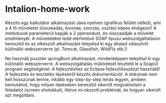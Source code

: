 # Intalion-home-work

Készíts egy kalkulátor alkalmazást Java nyelven (grafikus felület nélkül), ami a 4 fő műveletet (összeadás, kivonás, szorzás, osztás) képes elvégezni!
A metódusok paraméterül kapják a 2 operandust, és visszaadják a művelet eredményét.
A műveleteket tedd elérhetővé SOAP típusú webszolgáltatáson keresztül és az elkészült alkalmazást telepítsd ki egy általad választott különálló webszerverre (pl. Tomcat, Glassfish, WildFly stb.)!

Ne használj pusztán springBoot alkalmazást, mindenképpen telepítsd ki egy különálló webszerverre.
A webszolgáltatás működését teszteld le a SoapUI program segítségével. 
A fejlesztéshez az Eclipse fejlesztőeszközt használd!
A fejlesztés és tesztelés lépéseiről készíts dokumentációt. A doksinak nem kell hosszúnak lennie, inkább egy step-by-step leírás legyen, amiben bemutatod, hogy milyen lépéseken keresztül sikerült megvalósítani a feladatot (screen shotokkal), illetve mi okozott problémát, és hogyan sikerült azt megoldani.
